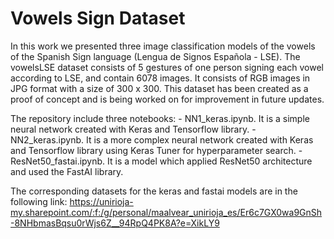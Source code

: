 # Vowels Sign Dataset

In this work we presented three image classification models of the vowels of the Spanish Sign language (Lengua de Signos Española - LSE). 
The vowelsLSE dataset consists of 5 gestures of one person signing each vowel according to LSE, and contain 6078 images. It consists of RGB images in JPG format with a size of 300 x 300. This dataset has been created as a proof of concept and is being worked on for improvement in future updates. 

The repository include three notebooks:
    - NN1_keras.ipynb. It is a simple neural network created with Keras and Tensorflow library.
    - NN2_keras.ipynb. It is a more complex neural network created with Keras and Tensorflow library using Keras Tuner for hyperparameter search.
    - ResNet50_fastai.ipynb. It is a model which applied ResNet50 architecture and used the FastAI library. 

The corresponding datasets for the keras and fastai models are in the following link: https://unirioja-my.sharepoint.com/:f:/g/personal/maalvear_unirioja_es/Er6c7GX0wa9GnSh-8NHbmasBqsu0rWjs6Z__94RpQ4PK8A?e=XikLY9

